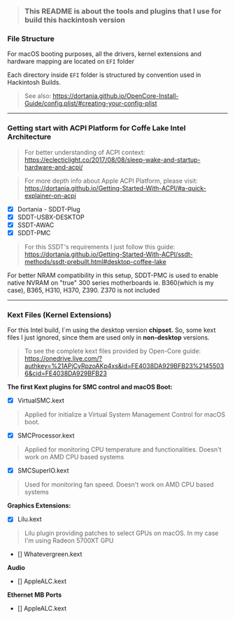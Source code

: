 > ### This README is about the tools and plugins that I use for build this hackintosh version

### File Structure
 For macOS booting purposes, all the drivers, kernel extensions and hardware mapping are located on `EFI` folder

 Each directory inside `EFI` folder is structured by convention used in Hackintosh Builds.

 > See also:
 > https://dortania.github.io/OpenCore-Install-Guide/config.plist/#creating-your-config-plist

------

### Getting start with ACPI Platform for Coffe Lake Intel Architecture
> For better understanding of ACPI context: https://eclecticlight.co/2017/08/08/sleep-wake-and-startup-hardware-and-acpi/

> For more depth info about Apple ACPI Platform, please visit: https://dortania.github.io/Getting-Started-With-ACPI/#a-quick-explainer-on-acpi

- [X] Dortania - SDDT-Plug
- [X] SDDT-USBX-DESKTOP
- [X] SSDT-AWAC
- [X] SDDT-PMC

> For this SSDT's requirements I just follow this guide: https://dortania.github.io/Getting-Started-With-ACPI/ssdt-methods/ssdt-prebuilt.html#desktop-coffee-lake

For better NRAM compatibility in this setup, SDDT-PMC is used to enable native NVRAM on "true" 300 series motherboards
ie. B360(which is my case), B365, H310, H370, Z390. Z370 is not included

------
### Kext Files (Kernel Extensions)

For this Intel build, I`m using the desktop version **chipset.** 
So, some kext files I just ignored, since them are used only in **non-desktop** versions.

> To see the complete kext files provided by Open-Core guide: https://onedrive.live.com/?authkey=%21APjCyRpzoAKp4xs&id=FE4038DA929BFB23%21455036&cid=FE4038DA929BFB23

**The first Kext plugins for SMC control and macOS Boot:**

- [X] VirtualSMC.kext
> Applied for initialize a Virtual System Management Control for macOS boot.

- [X] SMCProcessor.kext
> Applied for monitoring CPU temperature and functionalities. Doesn't work on AMD CPU based systems

- [X] SMCSuperIO.kext
> Used for monitoring fan speed. Doesn't work on AMD CPU based systems

**Graphics Extensions:**

- [X] Lilu.kext
> Lilu plugin providing patches to select GPUs on macOS. In my case I'm using Radeon 5700XT GPU

- [] Whatevergreen.kext
> 

**Audio**
- [] AppleALC.kext
> 

**Ethernet MB Ports**
- [] AppleALC.kext